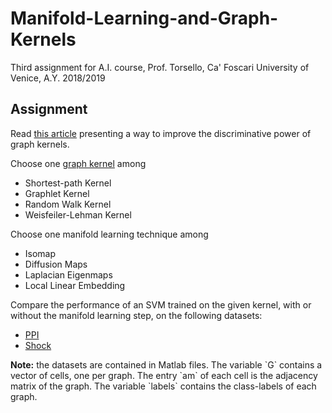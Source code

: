 # Manifold-Learning-and-Graph-Kernels
Third assignment for A.I. course, Prof. Torsello, Ca' Foscari University of Venice, A.Y. 2018/2019

## Assignment
<p>Read <a href="http://www.dsi.unive.it/~atorsell/AI/graph/Unfolding.pdf">this article</a> presenting a way to improve the discriminative power of graph kernels.</p>
<p>Choose one <a href="http://www.dsi.unive.it/~atorsell/AI/graph/kernels.pdf">graph kernel</a> among
<ul>
	<li>Shortest-path Kernel</li>
	<li>Graphlet Kernel</li>
	<li>Random Walk Kernel</li>
	<li>Weisfeiler-Lehman Kernel</li>
</ul>
</p>
<p>Choose one manifold learning technique among
<ul>
	<li>Isomap</li>
	<li>Diffusion Maps</li>
	<li>Laplacian Eigenmaps</li>
	<li>Local Linear Embedding</li>
</ul>
</p>
<p>
Compare the performance of an SVM trained on the given kernel, with or without the manifold learning step, on the following datasets:
<ul>
	<li><a href="http://www.dsi.unive.it/~atorsell/AI/graph/PPI.mat">PPI</a></li>
	<li><a href="http://www.dsi.unive.it/~atorsell/AI/graph/SHOCK.mat">Shock</a></li>
</ul>
</p>
<p><b>Note:</b> the datasets are contained in Matlab files. The variable `G` contains a vector of cells, one per graph. 
The entry `am` of each cell is the adjacency matrix of the graph.
The variable `labels` contains the class-labels of each graph.	
</p>
